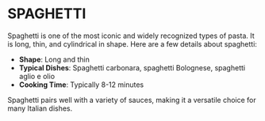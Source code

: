 # SPAGHETTI

Spaghetti is one of the most iconic and widely recognized types of pasta. It is long, thin, and cylindrical in shape. Here are a few details about spaghetti:

- **Shape**: Long and thin
- **Typical Dishes**: Spaghetti carbonara, spaghetti Bolognese, spaghetti aglio e olio
- **Cooking Time**: Typically 8-12 minutes

Spaghetti pairs well with a variety of sauces, making it a versatile choice for many Italian dishes.

